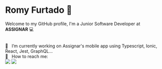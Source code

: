 # Romy Furtado 👋

Welcome to my GitHub profile, I'm a Junior Software Developer at **ASSIGNAR** :computer:

 <br/>  :rocket: &nbsp; I’m currently working on Assignar's mobile app using Typescript, Ionic, React, Jest, GraphQL...
 <br/> :email: &nbsp; How to reach me: <br />
<a href="https://www.linkedin.com/in/rofrtd/" target="_blank"><img src="https://img.shields.io/badge/-LinkedIn-%230077B5?style=for-the-badge&logo=linkedin&logoColor=white" target="_blank"></a>
<a href="mailto:rofrtd@gmail.com" target="_blank"><img src="https://img.shields.io/badge/-GMAIL-c14438?style=for-the-badge&logo=gmail&logoColor=white" target="_blank"></a>